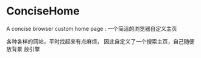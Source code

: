 # ConciseHome
A concise browser custom home page : 一个简洁的浏览器自定义主页

各种各样的网站，平时找起来有点麻烦，
因此自定义了一个搜索主页，自己随便放背景
放引擎